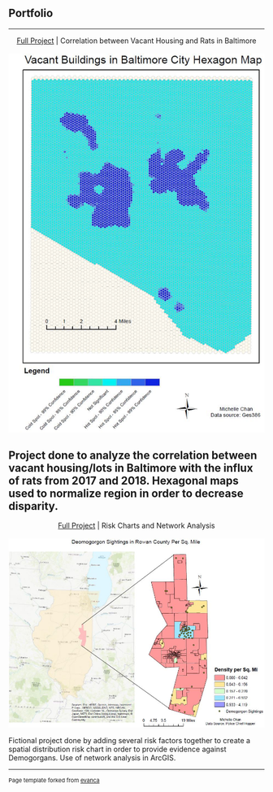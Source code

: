 ## Portfolio
---
<p align="center">
<a href="pdf/lab5part1a-merged.pdf">Full Project</a> | Correlation between Vacant Housing and Rats in Baltimore
<br><br>
<img src="images/ya2.JPG"/>
<br>
  
Project done to analyze the correlation between vacant housing/lots in Baltimore with the influx of rats from 2017 and 2018. Hexagonal maps used to normalize region in order to decrease disparity. 
<br>
----------
<p align="center">
<a href="pdf/practical2_pt1-merged.pdf">Full Project</a> | Risk Charts and Network Analysis
<br><br>
<img src="images/practical.JPG"/>
<br>
  
Fictional project done by adding several risk factors together to create a spatial distribution risk chart in order to provide evidence against Demogorgans. Use of network analysis in ArcGIS.
<br>



---
<p style="font-size:11px">Page template forked from <a href="https://github.com/evanca/quick-portfolio">evanca</a></p>
<!-- Remove above link if you don't want to attibute -->

